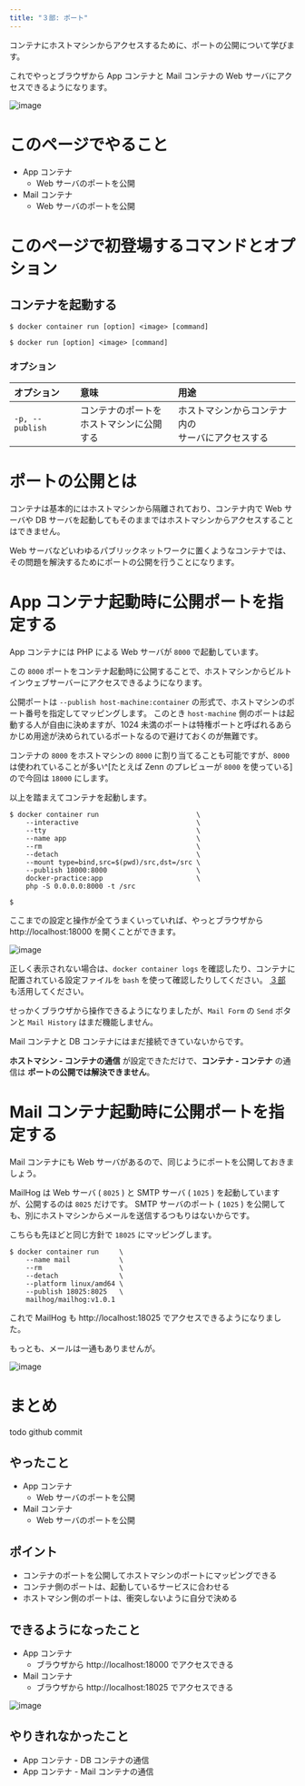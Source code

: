 ```yaml
---
title: "３部: ポート"
---
```


コンテナにホストマシンからアクセスするために、ポートの公開について学びます。

これでやっとブラウザから App コンテナと Mail コンテナの Web サーバにアクセスできるようになります。

![image](/images/structure/structure.085.jpeg)

# このページでやること
- App コンテナ
  - Web サーバのポートを公開
- Mail コンテナ    
  - Web サーバのポートを公開

# このページで初登場するコマンドとオプション
## コンテナを起動する
```:新コマンド
$ docker container run [option] <image> [command]
```

```:旧コマンド
$ docker run [option] <image> [command]
```

### オプション
オプション | 意味 | 用途  
:-- | :-- | :--
`-p, --publish`   | コンテナのポートを<br>ホストマシンに公開する | ホストマシンからコンテナ内の<br>サーバにアクセスする

# ポートの公開とは
コンテナは基本的にはホストマシンから隔離されており、コンテナ内で Web サーバや DB サーバを起動してもそのままではホストマシンからアクセスすることはできません。

Web サーバなどいわゆるパブリックネットワークに置くようなコンテナでは、その問題を解決するためにポートの公開を行うことになります。

# App コンテナ起動時に公開ポートを指定する
App コンテナには PHP による Web サーバが `8000` で起動しています。

この `8000` ポートをコンテナ起動時に公開することで、ホストマシンからビルトインウェブサーバーにアクセスできるようになります。

公開ポートは `--publish host-machine:container` の形式で、ホストマシンのポート番号を指定してマッピングします。
このとき `host-machine` 側のポートは起動する人が自由に決めますが、1024 未満のポートは特権ポートと呼ばれるあらかじめ用途が決められているポートなるので避けておくのが無難です。

コンテナの `8000` をホストマシンの `8000` に割り当てることも可能ですが、`8000` は使われていることが多い^[たとえば Zenn のプレビューが `8000` を使っている]ので今回は `18000` にします。

以上を踏まえてコンテナを起動します。

```:Host Machine
$ docker container run                        \
    --interactive                             \
    --tty                                     \
    --name app                                \
    --rm                                      \
    --detach                                  \
    --mount type=bind,src=$(pwd)/src,dst=/src \
    --publish 18000:8000                      \
    docker-practice:app                       \
    php -S 0.0.0.0:8000 -t /src

$
```

ここまでの設定と操作が全てうまくいっていれば、やっとブラウザから http://localhost:18000 を開くことができます。

![image](/images/demo-top.png)

正しく表示されない場合は、`docker container logs` を確認したり、コンテナに配置されている設定ファイルを `bash` を使って確認したりしてください。
[３部]() も活用してください。

せっかくブラウザから操作できるようになりましたが、`Mail Form` の `Send` ボタンと `Mail History` はまだ機能しません。

Mail コンテナと DB コンテナにはまだ接続できていないからです。

**ホストマシン - コンテナの通信** が設定できただけで、**コンテナ - コンテナ** の通信は **ポートの公開では解決できません**。

# Mail コンテナ起動時に公開ポートを指定する
Mail コンテナにも Web サーバがあるので、同じようにポートを公開しておきましょう。

MailHog は Web サーバ ( `8025` ) と SMTP サーバ ( `1025` ) を起動していますが、公開するのは `8025` だけです。
SMTP サーバのポート ( `1025` ) を公開しても、別にホストマシンからメールを送信するつもりはないからです。

こちらも先ほどと同じ方針で `18025` にマッピングします。

```:Host Machine
$ docker container run     \
    --name mail            \
    --rm                   \
    --detach               \
    --platform linux/amd64 \
    --publish 18025:8025   \
    mailhog/mailhog:v1.0.1
```

これで MailHog も http://localhost:18025 でアクセスできるようになりました。

もっとも、メールは一通もありませんが。

![image](/images/demo-mailhog-0.png)


# まとめ

todo github commit

## やったこと
- App コンテナ
  - Web サーバのポートを公開
- Mail コンテナ
  - Web サーバのポートを公開

## ポイント
- コンテナのポートを公開してホストマシンのポートにマッピングできる
- コンテナ側のポートは、起動しているサービスに合わせる
- ホストマシン側のポートは、衝突しないように自分で決める  

## できるようになったこと
- App コンテナ
  - ブラウザから http://localhost:18000 でアクセスできる
- Mail コンテナ
  - ブラウザから http://localhost:18025 でアクセスできる

![image](/images/structure/structure.085.jpeg)

## やりきれなかったこと
- App コンテナ - DB コンテナの通信
- App コンテナ - Mail コンテナの通信
